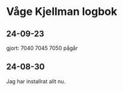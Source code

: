 Våge Kjellman logbok
===
24-09-23
-----
gjort:
7040
7045
7050 pågår

24-08-30
---
Jag har installrat allt nu.